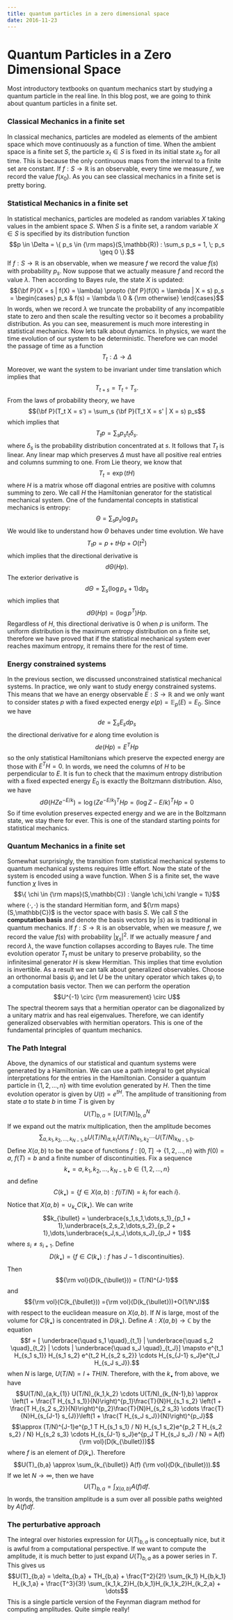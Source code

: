 ```yaml
---
title: quantum particles in a zero dimensional space
date: 2016-11-23
---
```


# Quantum Particles in a Zero Dimensional Space

Most introductory textbooks on quantum mechanics start by studying a quantum particle in the real line. In this blog post, we are going to think about quantum particles in a finite set.

### Classical Mechanics in a finite set

In classical mechanics, particles are modeled as elements of the ambient space which move continuously as a function of time. When the ambient space is a finite set $S$, the particle $x_t \in S$ is fixed in its initial state $x_0$ for all time. This is because the only continuous maps from the interval to a finite set are constant. If $f : S \to \mathbb{R}$ is an observable, every time we measure $f$, we record the value $f(x_0)$. As you can see classical mechanics in a finite set is pretty boring. 


### Statistical Mechanics in a finite set

In statistical mechanics, particles are modeled as random variables $X$ taking values in the ambient space $S$. When $S$ is a finite set, a random variable $X \in S$ is specified by its distribution function $$p \in \Delta = \{ p_s  \in {\rm maps}(S,\mathbb{R}) : \sum_s p_s = 1, \; p_s \geq 0 \}.$$
If $f : S \to \mathbb{R}$ is an observable, when we measure $f$ we record the value $f(s)$ with probability $p_s$. Now suppose that we actually measure $f$ and record the value $\lambda$. Then according to Bayes rule, the state $X$ is updated:
$${\bf P}(X = s | f(X) = \lambda) \propto {\bf P}(f(X) = \lambda | X = s) p_s =
\begin{cases}
p_s & f(s) = \lambda \\
0 & {\rm otherwise}
\end{cases}$$
In words, when we record $\lambda$ we truncate the probability of any incompatible state to zero and then scale the resulting vector so it becomes a probability distribution. As you can see, measurement is much more interesting in statistical mechanics. Now lets talk about dynamics. In physics, we want the time evolution of our system to be deterministic. Therefore we can model the passage of time as a function
$$T_t : \Delta \to \Delta$$
Moreover, we want the system to be invariant under time translation which implies that
$$T_{t+s} = T_t \circ T_s.$$
From the laws of probability theory, we have
$${\bf P}(T_t X = s') = \sum_s {\bf P}(T_t X = s' | X = s) p_s$$
which implies that
$$T_t p = \sum_s p_s t_t \delta_s.$$
where $\delta_s$ is the probability distribution concentrated at $s$. It follows that $T_t$ is linear. Any linear map which preserves $\Delta$ must have all positive real entries and columns summing to one. From Lie theory, we know that
$$T_t = \exp(tH)$$
where $H$ is a matrix whose off diagonal entries are positive with columns summing to zero. We call $H$ the Hamiltonian generator for the statistical mechanical system. One of the fundamental concepts in statistical mechanics is entropy:
$$\Theta= \sum_s p_s \log p_s$$
We would like to understand how $\Theta$ behaves under time evolution. We have
$$T_t p = p + tHp + O(t^2)$$
which implies that the directional derivative is
$$d\Theta(Hp).$$
The exterior derivative is
$$d\Theta = \sum_s (\log p_s + 1)dp_s$$
which implies that
$$d\Theta(Hp) = (\log p^T) H p.$$
Regardless of $H$, this directional derivative is $0$ when $p$ is uniform. The uniform distribution is the maximum entropy distribution on a finite set, therefore we have proved that if the statistical mechanical system ever reaches maximum entropy, it remains there for the rest of time.

### Energy constrained systems

In the previous section, we discussed unconstrained statistical mechanical systems. In practice, we only want to study energy constrained systems. This means that we have an energy observable $E : S \to \mathbb{R}$ and we only want to consider states $p$ with a fixed expected energy $e(p) = \mathbb{E}_p(E) = E_0$. Since we have 
$$de = \sum_s E_s dp_s$$
the directional derivative for $e$ along time evolution is
$$de(Hp) = E^T Hp$$
so the only statistical Hamiltonians which preserve the expected energy are those with $E^T H=0$. In words, we need the columns of $H$ to be perpendicular to $E$. It is fun to check that the maximum entropy distribution with a fixed expected energy $E_0$ is exactly the Boltzmann distribution. Also, we have
$$d \Theta\left(HZ e^{-E/k}\right) = \log \left(Z e^{-E/k}\right)^T H p = (\log Z - E/k)^T H p = 0$$
So if time evolution preserves expected energy and we are in the Boltzmann state, we stay there for ever. This is one of the standard starting points for statistical mechanics.

### Quantum Mechanics in a finite set

Somewhat surprisingly, the transition from statistical mechanical systems to quantum mechanical systems requires little effort. Now the state of the system is encoded using a wave function. When $S$ is a finite set, the wave function $\chi$ lives in
$$\{ \chi \in {\rm maps}(S,\mathbb{C}) : \langle \chi,\chi \rangle = 1\}$$
where $\langle \cdot,\cdot \rangle$ is the standard Hermitian form, and ${\rm maps}(S,\mathbb{C})$ is the vector space with basis $S$. We call $S$ the **computation basis** and denote the basis vectors by $|s\rangle$ as is traditional in quantum mechanics. If $f : S \to \mathbb{R}$ is an observable, when we measure $f$, we record the value $f(s)$ with probability $\lvert \chi_s \lvert^2$. If we actually measure $f$ and record $\lambda$, the wave function collapses according to Bayes rule. The time evolution operator $T_t$ must be unitary to preserve probability, so the infinitesimal generator $H$ is skew Hermitian. This implies that time evolution is invertible. As a result we can talk about generalized observables. Choose an orthonormal basis $\psi_i$ and let $U$ be the unitary operator which takes $\psi_i$ to a computation basis vector. Then we can perform the operation
$$U^{-1} \circ {\rm measurement} \circ U$$
The spectral theorem says that a hermitian operator can be diagonalized by a unitary matrix and has real eigenvalues. Therefore, we can identify generalized observables with hermitian operators. This is one of the fundamental principles of quantum mechanics.

### The Path Integral
Above, the dynamics of our statistical and quantum systems were generated by a Hamiltonian. We can use a path integral to get physical interpretations for the entries in the Hamiltonian. Consider a quantum particle in $\{ 1,2,\dots,n\}$ with time evolution generated by $H$. Then the time evolution operator is given by $U(t) = e^{tH}$. The amplitude of transitioning from state $a$ to state $b$ in time $T$ is given by
$$U(T)_{b,a} = [U(T/N)]^N_{b,a}$$
If we expand out the matrix multiplication, then the amplitude becomes
$$\sum_{a,k_1,k_2,\dots,k_{N-1},b} U(T/N)_{a,k_{1}} U(T/N)_{k_1,k_2} \cdots U(T/N)_{k_{N-1},b}.$$
Define $X(a,b)$ to be the space of functions $f : [0,T] \to \{ 1,2,\dots,n\}$ with $f(0) = a$, $f(T)=b$ and a finite number of discontinuities. Fix a sequence
$$k_{\bullet} = a,k_1,k_2,\dots,k_{N-1},b \in \{1,2,\dots,n\}$$
and define
$$C(k_{\bullet}) = \{ f \in X(a,b) : f(iT/N)=k_i \text{ for each $i$}\}.$$
Notice that $X(a,b) = \cup_{k_{\bullet}} C(k_{\bullet})$. We can write
$$k_{\bullet} = \underbrace{s_1,s_1,\dots,s_1}_{p_1 + 1},\underbrace{s_2,s_2,\dots,s_2}_{p_2 + 1},\dots,\underbrace{s_J,s_J,\dots,s_J}_{p_J + 1}$$
where $s_i \not= s_{i+1}$. Define
$$D(k_{\bullet}) = \{ f \in C(k_{\bullet}): \text{$f$ has $J-1$ discontinuities}\}.$$
Then
$${\rm vol}(D(k_{\bullet})) = (T/N)^{J-1}$$
and
$${\rm vol}(C(k_{\bullet})) ={\rm vol}(D(k_{\bullet}))+O(1/N^J)$$
with respect to the euclidean measure on $X(a,b)$. If $N$ is large, most of the volume for $C(k_{\bullet})$ is concentrated in $D(k_{\bullet})$. Define $A : X(a,b) \to \mathbb{C}$ by the equation
$$f = [ \underbrace{\quad s_1 \quad}_{t_1} | \underbrace{\quad s_2 \quad}_{t_2} | \cdots | \underbrace{\quad s_J \quad}_{t_J}] \mapsto e^{t_1 H_{s_1 s_1}} H_{s_1 s_2} e^{t_2 H_{s_2 s_2}} \cdots H_{s_{J-1} s_J}e^{t_J H_{s_J s_J}}.$$
when $N$ is large, $U(T/N) = I + TH/N$. Therefore, with the $k_{\bullet}$ from above, we have
$$U(T/N)_{a,k_{1}} U(T/N)_{k_1,k_2} \cdots U(T/N)_{k_{N-1},b} \approx \left(1 + \frac{T H_{s_1 s_1}}{N}\right)^{p_1}\frac{T}{N}H_{s_1 s_2} \left(1 + \frac{T H_{s_2 s_2}}{N}\right)^{p_2}\frac{T}{N}H_{s_2 s_3} \cdots  \frac{T}{N}H_{s_{J-1} s_{J}}\left(1 + \frac{T H_{s_J s_J}}{N}\right)^{p_J}$$
$$\approx (T/N)^{J-1}e^{p_1 T H_{s_1 s_1} / N} H_{s_1 s_2}e^{p_2 T H_{s_2 s_2} / N} H_{s_2 s_3} \cdots H_{s_{J-1} s_J}e^{p_J T H_{s_J s_J} / N} = A(f) {\rm vol}(D(k_{\bullet}))$$
where $f$ is an element of $D(k_{\bullet})$. Therefore
$$U(T)_{b,a} \approx \sum_{k_{\bullet}} A(f) {\rm vol}(D(k_{\bullet})).$$
If we let $N \to \infty$, then we have
$$U(T)_{b,a} = \int_{X(a,b)} A(f) df.$$
In words, the transition amplitude is a sum over all possible paths weighted by $A(f)df$. 

### The perturbative approach

The integral over histories expression for $U(T)_{b,a}$ is conceptually nice, but it is awful from a computational perspective. If we want to compute the amplitude, it is much better to just expand $U(T)_{b,a}$ as a power series in $T$. This gives us
$$U(T)_{b,a} = \delta_{b,a} + TH_{b,a} + \frac{T^2}{2!} \sum_{k_1} H_{b,k_1} H_{k_1,a} + \frac{T^3}{3!} \sum_{k_1,k_2}H_{b,k_1}H_{k_1,k_2}H_{k_2,a} + \dots$$
This is a single particle version of the Feynman diagram method for computing amplitudes. Quite simple really!

